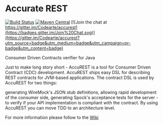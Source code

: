 Accurate REST
=============

[![Build Status](https://travis-ci.org/Codearte/accurest.svg?branch=master)](https://travis-ci.org/Codearte/accurest) [![Maven Central](https://maven-badges.herokuapp.com/maven-central/io.codearte.accurest/accurest-gradle-plugin/badge.svg)](https://maven-badges.herokuapp.com/maven-central/io.codearte.accurest/accurest-gradle-plugin)
[![Join the chat at https://gitter.im/Codearte/accurest](https://badges.gitter.im/Join%20Chat.svg)](https://gitter.im/Codearte/accurest?utm_source=badge&utm_medium=badge&utm_campaign=pr-badge&utm_content=badge)

Consumer Driven Contracts verifier for Java

Just to make long story short - AccuREST is a tool for Consumer Driven Contract (CDC) development. AccuREST ships easy DSL for describing REST contracts for JVM-based applications. The contract DSL is used by AccuREST for two things:

generating WireMock's JSON stub definitions, allowing rapid development of the consumer side,
generating Spock's acceptance tests for the server - to verify if your API implementation is compliant with the contract.
By using AccuREST you can move TDD to an architecture level.

For more information please follow to the [Wiki](https://github.com/Codearte/accurest/wiki/1.-Introduction)
